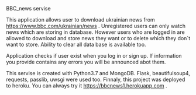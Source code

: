 BBC_news servise

This application allows user to  download ukrainian news from https://www.bbc.com/ukrainian/news . Unregistered users can only watch news which are storing in database.
However users who are logged in are allowed to download and store news they want or to delete which they don`t want to store. Ability to clear all data base is available too.

Application checks if user exist when you log in or sign up. If information you provide contains any errors you will be announced abot them.

This servise is created with Python3.7 and MongoDB. Flask, beautifulsoup4, requests, passlib, uwsgi were used too. 
Finnaly, this project was deployed to heroku. You can always try it https://bbcnews1.herokuapp.com . 
